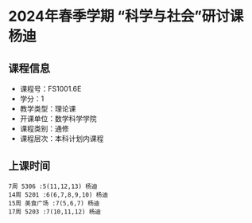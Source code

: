 # 2024年春季学期 “科学与社会”研讨课 杨迪






## 课程信息

- 课程号：FS1001.6E
- 学分：1
- 教学类型：理论课
- 开课单位：数学科学学院
- 课程类别：通修
- 课程层次：本科计划内课程

## 上课时间

```
7周 5306 :5(11,12,13) 杨迪
14周 5201 :6(6,7,8,9,10) 杨迪
15周 美食广场 :7(5,6,7) 杨迪
17周 5203 :7(10,11,12) 杨迪
```


